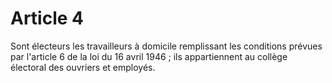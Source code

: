 # Article 4

Sont électeurs les travailleurs à domicile remplissant les conditions prévues par l'article 6 de la loi du 16 avril 1946 ; ils appartiennent au collège électoral des ouvriers et employés.
